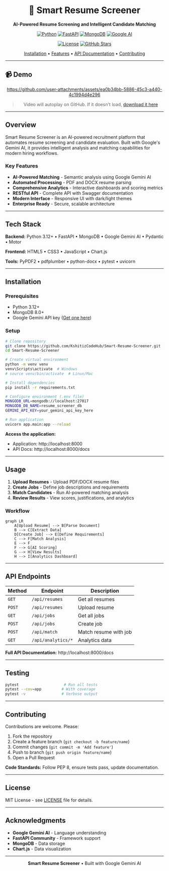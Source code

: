<div align="center">

# 🎯 Smart Resume Screener

**AI-Powered Resume Screening and Intelligent Candidate Matching**

[![Python](https://img.shields.io/badge/Python-3.12+-3776AB?style=for-the-badge&logo=python&logoColor=white)](https://www.python.org/downloads/)
[![FastAPI](https://img.shields.io/badge/FastAPI-0.115+-009688?style=for-the-badge&logo=fastapi&logoColor=white)](https://fastapi.tiangolo.com/)
[![MongoDB](https://img.shields.io/badge/MongoDB-8.0+-47A248?style=for-the-badge&logo=mongodb&logoColor=white)](https://www.mongodb.com/)
[![Google AI](https://img.shields.io/badge/Google-Gemini%20AI-4285F4?style=for-the-badge&logo=google&logoColor=white)](https://ai.google.dev/)

[![License](https://img.shields.io/badge/License-MIT-yellow.svg)](LICENSE)
[![GitHub Stars](https://img.shields.io/github/stars/KshitizCodeHub/Smart-Resume-Screener?style=social)](https://github.com/KshitizCodeHub/Smart-Resume-Screener/stargazers)

[Installation](#installation) • [Features](#key-features) • [API Documentation](#api-endpoints) • [Contributing](#contributing)

</div>

---

## 📹 Demo

<div align="center">

https://github.com/user-attachments/assets/ea0b34bb-5886-45c3-a440-4c1994d4e296

> Video will autoplay on GitHub. If it doesn't load, [download it here](./assets/demo-video.mp4)

</div>

---

## Overview

Smart Resume Screener is an AI-powered recruitment platform that automates resume screening and candidate evaluation. Built with Google's Gemini AI, it provides intelligent analysis and matching capabilities for modern hiring workflows.

### Key Features

- **AI-Powered Matching** - Semantic analysis using Google Gemini AI
- **Automated Processing** - PDF and DOCX resume parsing
- **Comprehensive Analytics** - Interactive dashboards and scoring metrics  
- **RESTful API** - Complete API with Swagger documentation
- **Modern Interface** - Responsive UI with dark/light themes
- **Enterprise Ready** - Secure, scalable architecture

---

## Tech Stack

**Backend:** Python 3.12+ • FastAPI • MongoDB • Google Gemini AI • Pydantic • Motor

**Frontend:** HTML5 • CSS3 • JavaScript • Chart.js

**Tools:** PyPDF2 • pdfplumber • python-docx • pytest • uvicorn

---

## Installation

### Prerequisites

- Python 3.12+
- MongoDB 8.0+
- Google Gemini API key ([Get one here](https://ai.google.dev/))

### Setup

```bash
# Clone repository
git clone https://github.com/KshitizCodeHub/Smart-Resume-Screener.git
cd Smart-Resume-Screener

# Create virtual environment
python -m venv venv
venv\Scripts\activate  # Windows
# source venv/bin/activate  # Linux/Mac

# Install dependencies
pip install -r requirements.txt

# Configure environment (.env file)
MONGODB_URL=mongodb://localhost:27017
MONGODB_DB_NAME=resume_screener_db
GEMINI_API_KEY=your_gemini_api_key_here

# Run application
uvicorn app.main:app --reload
```

**Access the application:**
- Application: http://localhost:8000
- API Docs: http://localhost:8000/docs

---

## Usage

1. **Upload Resumes** - Upload PDF/DOCX resume files
2. **Create Jobs** - Define job descriptions and requirements
3. **Match Candidates** - Run AI-powered matching analysis
4. **Review Results** - View scores, justifications, and analytics

### Workflow

```mermaid
graph LR
    A[Upload Resume] --> B[Parse Document]
    B --> C[Extract Data]
    D[Create Job] --> E[Define Requirements]
    C --> F[Match Analysis]
    E --> F
    F --> G[AI Scoring]
    G --> H[View Results]
    H --> I[Analytics Dashboard]
```

---

## API Endpoints

| Method | Endpoint | Description |
|--------|----------|-------------|
| `GET` | `/api/resumes` | Get all resumes |
| `POST` | `/api/resumes` | Upload resume |
| `GET` | `/api/jobs` | Get all jobs |
| `POST` | `/api/jobs` | Create job |
| `POST` | `/api/match` | Match resume with job |
| `GET` | `/api/analytics/*` | Analytics data |

**Full API Documentation:** http://localhost:8000/docs

---

## Testing

```bash
pytest                    # Run all tests
pytest --cov=app         # With coverage
pytest -v                # Verbose output
```

---

## Contributing

Contributions are welcome. Please:

1. Fork the repository
2. Create a feature branch (`git checkout -b feature/name`)
3. Commit changes (`git commit -m 'Add feature'`)
4. Push to branch (`git push origin feature/name`)
5. Open a Pull Request

**Code Standards:** Follow PEP 8, ensure tests pass, update documentation.

---

## License

MIT License - see [LICENSE](LICENSE) file for details.

---

## Acknowledgments

- **Google Gemini AI** - Language understanding
- **FastAPI Community** - Framework support
- **MongoDB** - Data storage
- **Chart.js** - Data visualization

---

<div align="center">

**Smart Resume Screener** • Built with Google Gemini AI

</div>
